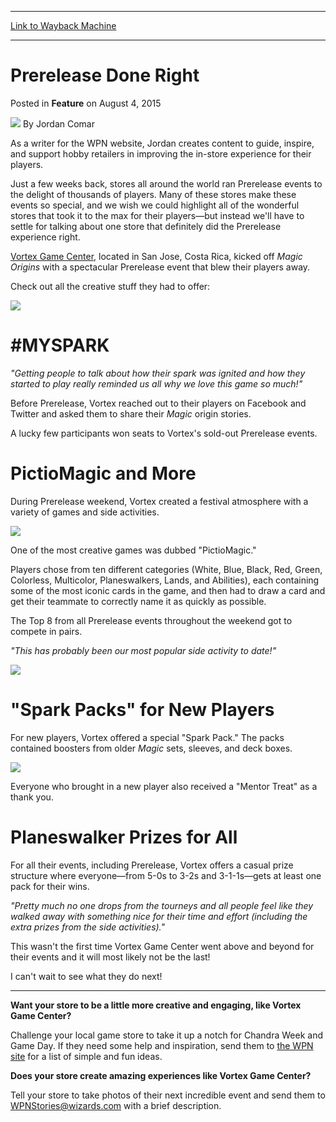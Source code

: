 
---
[Link to Wayback Machine](https://web.archive.org/web/20150806182401/http://magic.wizards.com/en/articles/archive/feature/prerelease-done-right-2015-08-04)

[_metadata_:author]:- "Jordan Comar"
[_metadata_:description]:- "Jordan offers an inside look at a truly spectacular Prerelease hosted by WPN store Vortex Game Center"
[_metadata_:generator]:- "Drupal 7 (http://drupal.org)"
[_metadata_:node]:- "436616"
[_metadata_:publish_date]:- "2015-08-04"
[_metadata_:source]:- "div-main-content"
[_metadata_:title]:- "Prerelease Done Right"
[_metadata_:wayback_capture_timestamp]:- "2015-08-06 18:24:01"
[_metadata_:wayback_raw_url]:- "https://web.archive.org/web/20150806182401id_/http://magic.wizards.com/en/articles/archive/feature/prerelease-done-right-2015-08-04"
[_metadata_:wayback_url]:- "http://magic.wizards.com/en/articles/archive/feature/prerelease-done-right-2015-08-04"
---


Prerelease Done Right
=====================



 Posted in **Feature**
 on August 4, 2015 






![](https://media.magic.wizards.com/styles/auth_small/public/images/person/Jodan_Comar.jpg)
By Jordan Comar




 As a writer for the WPN website, Jordan creates content to guide, inspire, and support hobby retailers in improving the in-store experience for their players. 





Just a few weeks back, stores all around the world ran Prerelease events to the delight of thousands of players. Many of these stores make these events so special, and we wish we could highlight all of the wonderful stores that took it to the max for their players—but instead we'll have to settle for talking about one store that definitely did the Prerelease experience right.


[Vortex Game Center](https://www.facebook.com/VortexGamingCR?hc_location=ufi), located in San Jose, Costa Rica, kicked off *Magic Origins* with a spectacular Prerelease event that blew their players away.


Check out all the creative stuff they had to offer:


![](https://media.wizards.com/2015/images/daily/FEAT20150804_Vortex1.jpg)


#MYSPARK
========


*"Getting people to talk about how their spark was ignited and how they started to play really reminded us all why we love this game so much!"*


Before Prerelease, Vortex reached out to their players on Facebook and Twitter and asked them to share their *Magic* origin stories.


A lucky few participants won seats to Vortex's sold-out Prerelease events.


PictioMagic and More
====================


During Prerelease weekend, Vortex created a festival atmosphere with a variety of games and side activities.


![](https://media.wizards.com/2015/images/daily/FEAT20150804_wheel.jpg)


One of the most creative games was dubbed "PictioMagic."


Players chose from ten different categories (White, Blue, Black, Red, Green, Colorless, Multicolor, Planeswalkers, Lands, and Abilities), each containing some of the most iconic cards in the game, and then had to draw a card and get their teammate to correctly name it as quickly as possible.


The Top 8 from all Prerelease events throughout the weekend got to compete in pairs.


*"This has probably been our most popular side activity to date!"*


![](https://media.wizards.com/2015/images/daily/FEAT20150804_psychatog.jpg)


"Spark Packs" for New Players
=============================


For new players, Vortex offered a special "Spark Pack." The packs contained boosters from older *Magic* sets, sleeves, and deck boxes.


![](https://media.wizards.com/2015/images/daily/FEAT20150804_sparkpacks.jpg)


Everyone who brought in a new player also received a "Mentor Treat" as a thank you.


Planeswalker Prizes for All
===========================


For all their events, including Prerelease, Vortex offers a casual prize structure where everyone—from 5-0s to 3-2s and 3-1-1s—gets at least one pack for their wins.


*"Pretty much no one drops from the tourneys and all people feel like they walked away with something nice for their time and effort (including the extra prizes from the side activities)."*


This wasn't the first time Vortex Game Center went above and beyond for their events and it will most likely not be the last!


I can't wait to see what they do next!




---

**Want your store to be a little more creative and engaging, like Vortex Game Center?** 


Challenge your local game store to take it up a notch for Chandra Week and Game Day. If they need some help and inspiration, send them to [the WPN site](http://wpn.wizards.com/en/article/spice-game-day-weekend-10-minutes-or-less) for a list of simple and fun ideas.


**Does your store create amazing experiences like Vortex Game Center?** 


Tell your store to take photos of their next incredible event and send them to [WPNStories@wizards.com](mailto:WPNStories@wizards.com) with a brief description.








